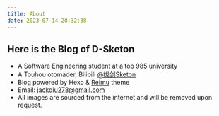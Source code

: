 ```yaml
---
title: About
date: 2023-07-14 20:32:38
---
```

## Here is the Blog of D-Sketon
- A Software Engineering student at a top 985 university
- A Touhou otomader, Bilibili [@拔剑Sketon](https://space.bilibili.com/20339857)
- Blog powered by Hexo & [Reimu](https://github.com/D-Sketon/hexo-theme-reimu) theme
- Email: jackqiu278@gmail.com
- All images are sourced from the internet and will be removed upon request.